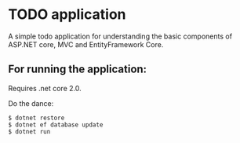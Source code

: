 # TODO application

A simple todo application for understanding the basic components of ASP.NET
core, MVC and EntityFramework Core.

## For running the application:

Requires .net core 2.0.

Do the dance:

    $ dotnet restore
    $ dotnet ef database update
    $ dotnet run